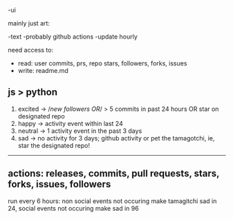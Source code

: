 -ui

mainly just art: 

-text
-probably github actions
-update hourly

need access to:
- read: user commits, prs, repo stars, followers, forks, issues
- write: readme.md 

js > python
---
1. excited -> /*new followers OR*/ > 5 commits in past 24 hours OR star on designated repo
2. happy -> activity event within last 24
3. neutral -> 1 activity event in the past 3 days 
4. sad -> no activity for 3 days; github activity or pet the tamagotchi, ie, star the designated repo!
---
actions:
releases, commits, pull requests, stars, forks, issues, followers
---
run every 6 hours: non social events not occuring make tamagitchi sad in 24, social events not occuring make sad in 96